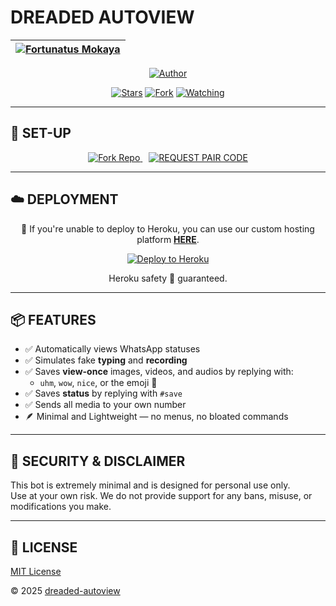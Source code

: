 # DREADED AUTOVIEW

<div align="center">

| [![Fortunatus Mokaya](https://github.com/Fortunatusmokaya.png?lenght=50width=50)](https://github.com/Fortunatusmokaya) |
|----|

<p align="center">
<a href="https://github.com/Fortunatusmokaya"><img title="Author" src="https://img.shields.io/badge/Fortunatus-skyblue?style=for-the-badge&logo=telegram"></a>
</p>

<p align="center">
<a href="https://github.com/Fortunatusmokaya/dreaded-autoview/stargazers/"><img title="Stars" src="https://img.shields.io/github/stars/Fortunatusmokaya/dreaded-autoview?&style=social"></a>
<a href="https://github.com/Fortunatusmokaya/dreaded-autoview/network/members"><img title="Fork" src="https://img.shields.io/github/forks/Fortunatusmokaya/dreaded-autoview?style=social"></a>
<a href="https://github.com/Fortunatusmokaya/dreaded-autoview/watchers"><img title="Watching" src="https://img.shields.io/github/watchers/Fortunatusmokaya/dreaded-autoview?label=Watching&style=social"></a>
</p>

</div>

---

## 🚀 SET-UP

<p align="center">
  <a href='https://github.com/Fortunatusmokaya/dreaded-autoview/fork' target="_blank" style="margin-right: 10px;">
    <img alt='Fork Repo' src='https://img.shields.io/badge/Fork Repo-100000?style=for-the-badge&logo=scan&logoColor=white&labelColor=orange&color=darkgreen'/>
  </a>
  <a href='https://pair.dreaded.site' target="_blank">
    <img alt='REQUEST PAIR CODE' src='https://img.shields.io/badge/Get_Pair_code-100000?style=for-the-badge&logo=scan&logoColor=white&labelColor=darkorange&color=darkorange'/>
  </a>
</p>

---

## ☁️ DEPLOYMENT

<p align="center">
  🚀 If you're unable to deploy to Heroku, you can use our custom hosting platform <a href="https://hosting.dreaded.site" target="_blank"><strong>HERE</strong></a>.
</p>

<p align="center">
  <a href="https://dashboard.heroku.com/new?template=https://github.com/Fortunatusmokaya/dreaded-autoview" target="_blank">
    <img alt="Deploy to Heroku" src="https://www.herokucdn.com/deploy/button.svg"/>
  </a>
</p>

<p align="center">
  Heroku safety 💯 guaranteed.
</p>

---

## 📦 FEATURES

- ✅ Automatically views WhatsApp statuses  
- ✅ Simulates fake **typing** and **recording**  
- ✅ Saves **view-once** images, videos, and audios by replying with:  
  - `uhm`, `wow`, `nice`, or the emoji 🙂   
- ✅ Saves **status** by replying with `#save`  
- ✅ Sends all media to your own number  
- 🪶 Minimal and Lightweight — no menus, no bloated commands

---

## 🔐 SECURITY & DISCLAIMER

This bot is extremely minimal and is designed for personal use only.  
Use at your own risk. We do not provide support for any bans, misuse, or modifications you make.

---

## 📝 LICENSE

[MIT License](https://github.com/Fortunatusmokaya/dreaded-autoview/blob/main/LICENSE)

© 2025 [dreaded-autoview](https://github.com/Fortunatusmokaya/dreaded-autoview)